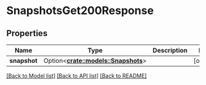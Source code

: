 # SnapshotsGet200Response

## Properties

Name | Type | Description | Notes
------------ | ------------- | ------------- | -------------
**snapshot** | Option<[**crate::models::Snapshots**](snapshots.md)> |  | [optional]

[[Back to Model list]](../README.md#documentation-for-models) [[Back to API list]](../README.md#documentation-for-api-endpoints) [[Back to README]](../README.md)


